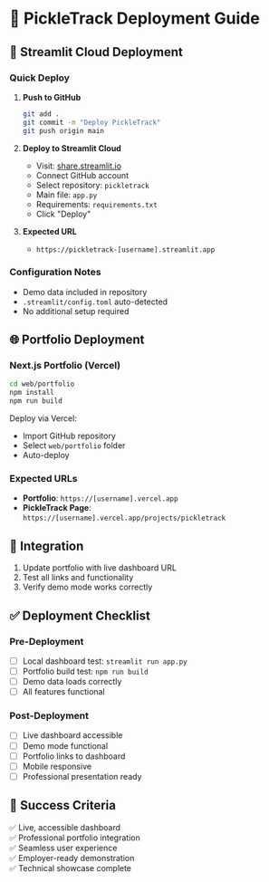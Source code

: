 # 🚀 PickleTrack Deployment Guide

## 📱 Streamlit Cloud Deployment

### Quick Deploy
1. **Push to GitHub**
   ```bash
   git add .
   git commit -m "Deploy PickleTrack"
   git push origin main
   ```

2. **Deploy to Streamlit Cloud**
   - Visit: [share.streamlit.io](https://share.streamlit.io)
   - Connect GitHub account
   - Select repository: `pickletrack`
   - Main file: `app.py`
   - Requirements: `requirements.txt`
   - Click "Deploy"

3. **Expected URL**
   - `https://pickletrack-[username].streamlit.app`

### Configuration Notes
- Demo data included in repository
- `.streamlit/config.toml` auto-detected
- No additional setup required

## 🌐 Portfolio Deployment

### Next.js Portfolio (Vercel)
```bash
cd web/portfolio
npm install
npm run build
```

Deploy via Vercel:
- Import GitHub repository
- Select `web/portfolio` folder
- Auto-deploy

### Expected URLs
- **Portfolio**: `https://[username].vercel.app`
- **PickleTrack Page**: `https://[username].vercel.app/projects/pickletrack`

## 🔗 Integration

1. Update portfolio with live dashboard URL
2. Test all links and functionality
3. Verify demo mode works correctly

## ✅ Deployment Checklist

### Pre-Deployment
- [ ] Local dashboard test: `streamlit run app.py`
- [ ] Portfolio build test: `npm run build`
- [ ] Demo data loads correctly
- [ ] All features functional

### Post-Deployment
- [ ] Live dashboard accessible
- [ ] Demo mode functional
- [ ] Portfolio links to dashboard
- [ ] Mobile responsive
- [ ] Professional presentation ready

## 🎯 Success Criteria

✅ Live, accessible dashboard  
✅ Professional portfolio integration  
✅ Seamless user experience  
✅ Employer-ready demonstration  
✅ Technical showcase complete